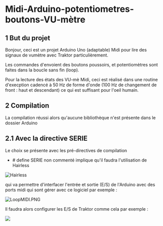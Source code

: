 

# Midi-Arduino-potentiometres-boutons-VU-m&egrave;tre

## 1 But du projet

Bonjour, ceci est un projet Arduino Uno (adaptable) Midi pour lire des signaux de vumètre avec Traktor particulièrement.

Les commandes d'envoient des boutons poussoirs, et potentiomètres sont faites dans la boucle sans fin (loop).

Pour la lecture des états des VU-m&egrave; Midi, ceci est réalisé dans une routine d'execption cadencé à 50 Hz de forme d'onde (100 Hz de changement de front : haut et descendant) ce qui est suffisant pour l'oeil humain.

## 2 Compilation

La compilation réussi alors qu'aucune bibliothèque n'est présente dans le dossier Arduino

## 2.1 Avec la directive SERIE
Le choix se présente avec les pré-directives de compilation 
- \# define SERIE non commenté implique qu'il faudra l'utilisation de Hairless

![Hairless](https://github.com/fredOnGitHub/Midi-Arduino-potentiometres-boutons-vumetre/blob/main/Hairless.PNG)

qui va permettre d'interfacer l'entrée et sortie (E/S) de l'Arduino avec des ports midi qui sont gérer avec ce logiciel par exemple :

![LoopMIDI.PNG](https://github.com/fredOnGitHub/Midi-Arduino-potentiometres-boutons-vumetre/blob/main/LoopMIDI.PNG)

Il faudra alors configurer les E/S de Traktor comme cela par exemple :

![](https://github.com/fredOnGitHub/Midi-Arduino-potentiometres-boutons-vumetre/blob/main/Traktor.PNG)
